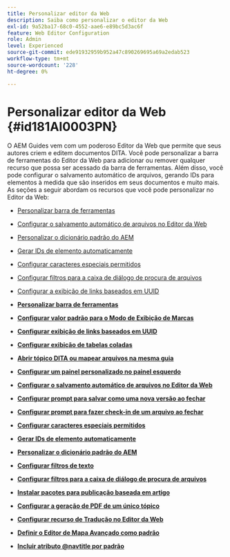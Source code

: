 ```yaml
---
title: Personalizar editor da Web
description: Saiba como personalizar o editor da Web
exl-id: 9a52ba17-68c0-4552-aae6-e89bc5d3ac6f
feature: Web Editor Configuration
role: Admin
level: Experienced
source-git-commit: ede91932959b952a47c890269695a69a2edab523
workflow-type: tm+mt
source-wordcount: '228'
ht-degree: 0%

---
```


# Personalizar editor da Web {#id181AI0003PN}

O AEM Guides vem com um poderoso Editor da Web que permite que seus autores criem e editem documentos DITA. Você pode personalizar a barra de ferramentas do Editor da Web para adicionar ou remover qualquer recurso que possa ser acessado da barra de ferramentas. Além disso, você pode configurar o salvamento automático de arquivos, gerando IDs para elementos à medida que são inseridos em seus documentos e muito mais. As seções a seguir abordam os recursos que você pode personalizar no Editor da Web:

- [Personalizar barra de ferramentas](conf-web-editor-customize-toolbar.md#)
- [Configurar o salvamento automático de arquivos no Editor da Web](auto-save-in-editor.md#)
- [Personalizar o dicionário padrão do AEM](customize-aem-custom-dictionary.md#)
- [Gerar IDs de elemento automaticamente](auto-generate-ids.md#)
- [Configurar caracteres especiais permitidos](conf-special-chars.md#)
- [Configurar filtros para a caixa de diálogo de procura de arquivos](conf-custom-file-filters.md#)
- [Configurar a exibição de links baseados em UUID](conf-uuid-based-links.md#)

- **[Personalizar barra de ferramentas](conf-web-editor-customize-toolbar.md)**

- **[Configurar valor padrão para o Modo de Exibição de Marcas](configure-default-value-tags-view.md)**

- **[Configurar exibição de links baseados em UUID](conf-uuid-based-links.md)**

- **[Configurar exibição de tabelas coladas](conf-pasted-tables.md)**

- **[Abrir tópico DITA ou mapear arquivos na mesma guia](open-dita-files-same-tab.md)**

- **[Configurar um painel personalizado no painel esquerdo](configure-custom-panel.md)**

- **[Configurar o salvamento automático de arquivos no Editor da Web](auto-save-in-editor.md)**

- **[Configurar prompt para salvar como uma nova versão ao fechar](conf-save-as-new-version-close.md)**

- **[Configurar prompt para fazer check-in de um arquivo ao fechar](conf-checkin-file-close.md)**

- **[Configurar caracteres especiais permitidos](conf-special-chars.md)**

- **[Gerar IDs de elemento automaticamente](auto-generate-ids.md)**

- **[Personalizar o dicionário padrão do AEM](customize-aem-custom-dictionary.md)**

- **[Configurar filtros de texto](config-text-filters.md)**

- **[Configurar filtros para a caixa de diálogo de procura de arquivos](conf-custom-file-filters.md)**

- **[Instalar pacotes para publicação baseada em artigo](configure-article-based-publishing.md)**

- **[Configurar a geração de PDF de um único tópico](conf-pdf-generation-dita-ot.md)**

- **[Configurar recurso de Tradução no Editor da Web](conf-translation-web-editor.md)**

- **[Definir o Editor de Mapa Avançado como padrão](conf-map-editor.md)**

- **[Incluir atributo @navtitle por padrão](auto-add-navtitle.md)**


